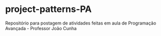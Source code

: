 # project-patterns-PA
Repositório para postagem de atividades feitas em aula de Programação Avançada - Professor João Cunha 
